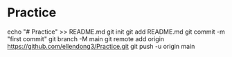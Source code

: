 # Practice
echo "# Practice" >> README.md
git init
git add README.md
git commit -m "first commit"
git branch -M main
git remote add origin https://github.com/ellendong3/Practice.git
git push -u origin main
